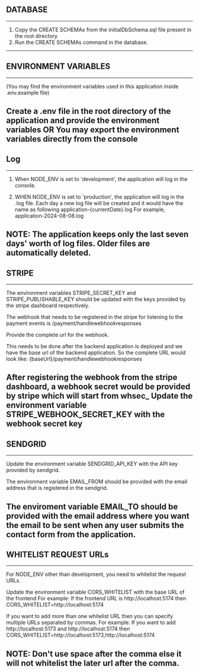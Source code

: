 ## DATABASE
---------------------------------------------------------------------------------------------------------
1. Copy the CREATE SCHEMAs from the initialDbSchema.sql file present in the root directory 
2. Run the CREATE SCHEMAs command in the database.
---------------------------------------------------------------------------------------------------------


## ENVIRONMENT VARIABLES
---------------------------------------------------------------------------------------------------------
(You may find the environment variables used in this application inside .env.example file)

Create a .env file in the root directory of the application and provide the environment variables
         OR
You may export the environment variables directly from the console
---------------------------------------------------------------------------------------------------------


## Log
---------------------------------------------------------------------------------------------------------
1. When NODE_ENV is set to 'development', the application will log in the console.

2. WHEN NODE_ENV is set to 'production', the application will log in the .log file.
   Each day a new log file will be created and it would have the name as following
         application-{currentDate}.log
   For example, application-2024-08-08.log

NOTE: The application keeps only the last seven days' worth of log files. 
      Older files are automatically  deleted.
----------------------------------------------------------------------------------------------------------


## STRIPE
---------------------------------------------------------------------------------------------------------
The environment variables STRIPE_SECRET_KEY and STRIPE_PUBLISHABLE_KEY should be updated with the keys 
provided by the stripe dashboard respectively.

The webhook that needs to be registered in the stripe for listening to the payment events is 
                         /payment/handlewebhookresponses

Provide the complete url for the webhook. 

This needs to be done after the backend application is deployed and we have the base url of 
the backend application.
So the complete URL would look like:
                        {baseUrl}/payment/handlewebhookresponses

After registering the webhook from the stripe dashboard, a webhook secret would be provided 
by stripe which will start from whsec_
Update the environment variable STRIPE_WEBHOOK_SECRET_KEY with the webhook secret key
----------------------------------------------------------------------------------------------------------


## SENDGRID
---------------------------------------------------------------------------------------------------------
Update the environment variable SENDGRID_API_KEY with the API key provided by sendgrid.

The environment variable EMAIL_FROM should be provided with the email address that is registered 
in the sendgrid.

The enviroment variable EMAIL_TO should be provided with the email address where you want the email to be 
sent when any user submits the contact form from the application.
----------------------------------------------------------------------------------------------------------


## WHITELIST REQUEST URLs
---------------------------------------------------------------------------------------------------------
For NODE_ENV other than development, you need to whitelist the request URLs.

Update the environment variable CORS_WHITELIST with the base URL of the frontend
For example: If the frontend URL is http://localhost:5174 then 
             CORS_WHITELIST=http://localhost:5174

If you want to add more than one whitelist URL then you can specify multiple URLs separated by commas.
For example: If you want to add http://localhost:5173 and http://localhost:5174 then
             CORS_WHITELIST=http://localhost:5173,http://localhost:5174

NOTE: Don't use space after the comma else it will not whitelist the later url after the comma.
---------------------------------------------------------------------------------------------------------
